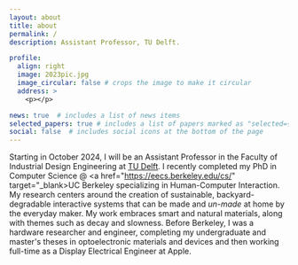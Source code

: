 ```yaml
---
layout: about
title: about
permalink: /
description: Assistant Professor, TU Delft.

profile:
  align: right
  image: 2023pic.jpg
  image_circular: false # crops the image to make it circular
  address: >
    <p></p>

news: true  # includes a list of news items
selected_papers: true # includes a list of papers marked as "selected={true}"
social: false  # includes social icons at the bottom of the page
---
```


Starting in October 2024, I will be an Assistant Professor in the Faculty of Industrial Design Engineering at <a href="https://www.tudelft.nl/io" target="_blank">TU Delft</a>. I recently completed my PhD in Computer Science @ <a href="https://eecs.berkeley.edu/cs/" target="_blank>UC Berkeley</a> specializing in Human-Computer Interaction. My research centers around the creation of sustainable, backyard-degradable interactive systems that can be made and <i>un-made</i> at home by the everyday maker. My work embraces smart and natural materials, along with themes such as decay and slowness. Before Berkeley, I was a hardware researcher and engineer, completing my undergraduate and master's theses in optoelectronic materials and devices and then working full-time as a Display Electrical Engineer at Apple.
